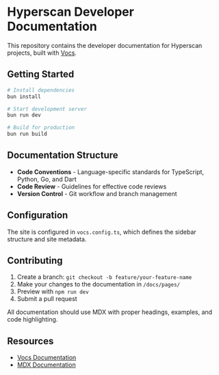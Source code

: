# Hyperscan Developer Documentation

This repository contains the developer documentation for Hyperscan projects, built with [Vocs](https://vocs.dev/).

## Getting Started

```bash
# Install dependencies
bun install

# Start development server
bun run dev

# Build for production
bun run build
```

## Documentation Structure

- **Code Conventions** - Language-specific standards for TypeScript, Python, Go, and Dart
- **Code Review** - Guidelines for effective code reviews
- **Version Control** - Git workflow and branch management

## Configuration

The site is configured in `vocs.config.ts`, which defines the sidebar structure and site metadata.

## Contributing

1. Create a branch: `git checkout -b feature/your-feature-name`
2. Make your changes to the documentation in `/docs/pages/`
3. Preview with `npm run dev`
4. Submit a pull request

All documentation should use MDX with proper headings, examples, and code highlighting.

## Resources

- [Vocs Documentation](https://vocs.dev)
- [MDX Documentation](https://mdxjs.com/)
